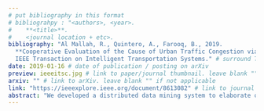 ```yaml
---
# put bibliography in this format
# bibliograhpy : "<authors>, <year>.
#    **<title>**.
#    <journal location + etc>.
bibliography: "Al Mallah, R., Quintero, A., Farooq, B., 2019.
  **Cooperative Evaluation of the Cause of Urban Traffic Congestion via Connected Vehicles**.
  IEEE Transaction on Intelligent Transportation Systems." # surround Title with **<title>**
date: 2019-01-16 # date of publication / posting on arXiv
preview: ieeeitsc.jpg # link to paper/journal thumbnail. leave blank "" if not applicable
arxiv: "" # link to arXiv. leave blank "" if not applicable
link: "https://ieeexplore.ieee.org/document/8613082" # link to journal publication. leave blank "" if not applicable
abstract: "We developed a distributed data mining system to elaborate on a decision concerning the cause of urban traffic congestion via emerging connected vehicle (CV) technology. We observe this complex phenomena through the interactions between vehicles exchanging messages via vehicle to vehicle communication. Results are based on real-time simulation generated scenarios extended from the real-world traffic travel and activity patterns simulation cologne scenario. We evaluate a voting procedure that provides deeper insights using cooperation between vehicles, belief functions (BF) aimed at improving representation of information and a data association technique (DAT) aimed at data mining and extracting the association rules from the exchanged messages. Methods are tested and compared using a microscopic urban mobility simulator, SUMO, and a network simulator, ns-2, for the simulation of communication between CVs. Compared with the back-propagation algorithm (BP) extensively used in the past literature, our performance evaluation shows that the proposed methods enhance the estimation of the cause of congestion by 48% for the proposed VP, 58% for the BF, 71% for the DAT, and 70% for β-DAT. The methods also enhance detection time from 7.09% to 10.3%, and β-DAT outperforms BP by approximately 1.25% less false alarms triggered by the network, which can be significant in the context of real-time decision making. We show that a market penetration rate between 63% and 75% is enough to ensure satisfactory performance."
---
```

